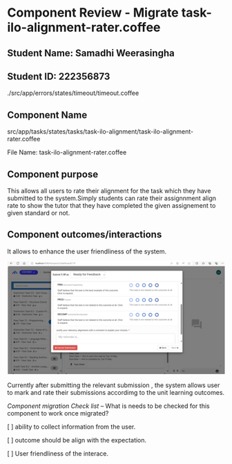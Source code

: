 # Component Review - Migrate task-ilo-alignment-rater.coffee

## Student Name: Samadhi Weerasingha

## Student ID: 222356873

./src/app/errors/states/timeout/timeout.coffee
## Component Name

src/app/tasks/states/tasks/task-ilo-alignment/task-ilo-alignment-rater.coffee

File Name: task-ilo-alignment-rater.coffee

## Component purpose

This allows all users to rate their alignment for the task which they have submitted to the system.Simply students can rate their assignnment align rate to show the tutor that they have completed the given assignement to given standard or not.

## Component outcomes/interactions

It allows to enhance the user friendliness of the system.

![existing modal](./Resources/migrate-ilo-alignment-rater.png)

Currently after submitting the relevant submission , the system allows user to mark and rate their submissions accordimg to the unit learning outcomes.


*Component migration Check list* – What is needs to be checked for this component to work once
migrated?

[ ] ability to collect information from the user.

[ ] outcome should be align with the expectation.

[ ] User friendliness of the interace.